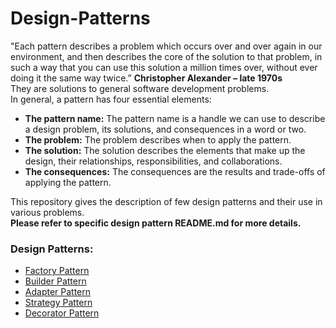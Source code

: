 # Design-Patterns
"Each pattern describes a problem which occurs over and over again in our environment, and then describes the core of the solution to that problem, in such a way that you can use this solution a million times over, without ever doing it the same way twice.” **Christopher Alexander – late 1970s**<br />
They are solutions to general software development problems. <br />
In general, a pattern has four essential elements:

- **The pattern name:** The pattern name is a handle we can use to describe a design problem, its solutions, and consequences in a word or two. 
- **The problem:** The problem describes when to apply the pattern.
- **The solution:** The solution describes the elements that make up the design, their relationships, responsibilities, and collaborations. 
- **The consequences:** The consequences are the results and trade-offs of applying the pattern.

This repository gives the description of few design patterns and their use in various problems.<br />
**Please refer to specific design pattern README.md for more details.**

### Design Patterns:
- [Factory Pattern](https://github.com/DhwaniSondhi/Design-Patterns/tree/master/01FactoryPattern)
- [Builder Pattern](https://github.com/DhwaniSondhi/Design-Patterns/tree/master/02BuilderPattern)
- [Adapter Pattern](https://github.com/DhwaniSondhi/Design-Patterns/tree/master/03AdapterPattern)
- [Strategy Pattern](https://github.com/DhwaniSondhi/Design-Patterns/tree/master/04StrategyPattern)
- [Decorator Pattern](https://github.com/DhwaniSondhi/Design-Patterns/tree/master/05DecoratorPattern)
